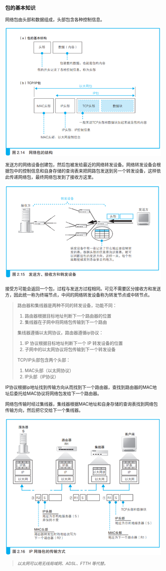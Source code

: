 ### 包的基本知识

网络包由头部和数据组成，头部包含各种控制信息。

![网络包](img/image10.png)

发送方的网络设备创建包，然后包被发给最近的网络转发设备。网络转发设备会根据包中的控制信息和自身存储的查询表来把网路包发送到另一个转发设备，这样依此传递网络包，最终网络包发到了接收方这里。

![发送包](img/image11.png)

接受方可能会返回一个包，过程与发送方过程相同。可见不需要区分接收方和发送方，因此统一称为终端节点，中间的网络转发设备称为转发节点或中转节点。

> 路由器和集线器是两种不同的转发设备，功能不同：
> 1. 路由器根据目标地址判断下一个路由器的位置
> 2. 集线器在子网中将网络包传输到下一个路由
>
> 集线器遵循以太网协议，路由器遵循ip协议：
> 1. IP 协议根据目标地址判断下一个 IP 转发设备的位置
> 2. 子网中的以太网协议将包传输到下一个转发设备
>
> TCP/IP头部包含两个头部：
> 1. MAC头部（以太网协议）
> 2. IP头部（IP协议）

IP协议根据ip地址找到传输方向从而找到下一个路由器，查找到路由器的MAC地址后委托给MAC协议将网络包发给下一个路由器。

网络包传输时经过集线器，集线器根据MAC地址和自身存储的查询表找到网络包传输方向，然后把它交给下一个集线器。

![网络包传输](img/image12.png)

> <font size=2><i>以太网可以用无线局域网、ADSL、FTTH 等代替。</i></font>

